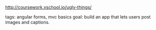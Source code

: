 http://coursework.vschool.io/ugly-things/

tags: angular forms, mvc basics
goal: build an app that lets users post images and captions.
